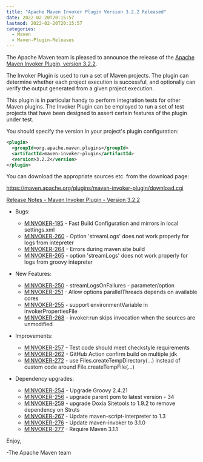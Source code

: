 ```yaml
---
title: "Apache Maven Invoker Plugin Version 3.2.2 Released"
date: 2022-02-20T20:15:57
lastmod: 2022-02-20T20:15:57
categories:
  - Maven
  - Maven-Plugin-Releases
---
```

The Apache Maven team is pleased to announce the release of the 
[Apache Maven Invoker Plugin, version 3.2.2](https://maven.apache.org/plugins/maven-invoker-plugin/).

The Invoker Plugin is used to run a set of Maven projects. The plugin can
determine whether each project execution is successful, and optionally can
verify the output generated from a given project execution.

This plugin is in particular handy to perform integration tests for other Maven
plugins. The Invoker Plugin can be employed to run a set of test projects that
have been designed to assert certain features of the plugin under test.

You should specify the version in your project's plugin configuration:

```xml
<plugin>
  <groupId>org.apache.maven.plugins</groupId>
  <artifactId>maven-invoker-plugin</artifactId>
  <version>3.2.2</version>
</plugin>
```


You can download the appropriate sources etc. from the download page:

https://maven.apache.org/plugins/maven-invoker-plugin/download.cgi

<!-- more -->

[Release Notes - Maven Invoker Plugin - Version 3.2.2](https://issues.apache.org/jira/secure/ReleaseNote.jspa?version=12346157&styleName=Text&projectId=12317525)


* Bugs:
 
  * [MINVOKER-195](https://issues.apache.org/jira/browse/MINVOKER-195) - Fast Build Configuration and mirrors in local settings.xml
  * [MINVOKER-260](https://issues.apache.org/jira/browse/MINVOKER-260) - Option 'streamLogs' does not work properly for logs from intepreter
  * [MINVOKER-264](https://issues.apache.org/jira/browse/MINVOKER-264) - Errors during maven site build
  * [MINVOKER-265](https://issues.apache.org/jira/browse/MINVOKER-265) - option 'streamLogs' does not work properly for logs from groovy intepreter

* New Features:
 
  * [MINVOKER-250](https://issues.apache.org/jira/browse/MINVOKER-250) - streamLogsOnFailures - parameter/option
  * [MINVOKER-251](https://issues.apache.org/jira/browse/MINVOKER-251) - Allow options parallelThreads depends on available cores
  * [MINVOKER-255](https://issues.apache.org/jira/browse/MINVOKER-255) - support environmentVariable in invokerPropertiesFile
  * [MINVOKER-268](https://issues.apache.org/jira/browse/MINVOKER-268) - invoker:run skips invocation when the sources are unmodified

* Improvements:

  * [MINVOKER-257](https://issues.apache.org/jira/browse/MINVOKER-257) - Test code should meet checkstyle requirements
  * [MINVOKER-262](https://issues.apache.org/jira/browse/MINVOKER-262) - GitHub Action confirm build on multiple jdk
  * [MINVOKER-272](https://issues.apache.org/jira/browse/MINVOKER-272) - use Files.createTempDirectory(...) instead of custom code around File.createTempFile(...)

* Dependency upgrades:
 
  * [MINVOKER-254](https://issues.apache.org/jira/browse/MINVOKER-254) - Upgrade Groovy 2.4.21
  * [MINVOKER-256](https://issues.apache.org/jira/browse/MINVOKER-256) - upgrade parent pom to latest version - 34
  * [MINVOKER-259](https://issues.apache.org/jira/browse/MINVOKER-259) - upgrade Doxia Sitetools to 1.9.2 to remove dependency on Struts
  * [MINVOKER-267](https://issues.apache.org/jira/browse/MINVOKER-267) - Update maven-script-interpreter to 1.3
  * [MINVOKER-276](https://issues.apache.org/jira/browse/MINVOKER-276) - Update maven-invoker to 3.1.0
  * [MINVOKER-277](https://issues.apache.org/jira/browse/MINVOKER-277) - Require Maven 3.1.1

Enjoy,

-The Apache Maven team
